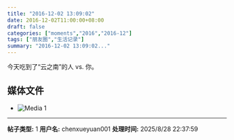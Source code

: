 ```yaml
---
title: "2016-12-02 13:09:02"
date: 2016-12-02T11:00:00+08:00
draft: false
categories: ["moments","2016","2016-12"]
tags: ["朋友圈","生活记录"]
summary: "2016-12-02 13:09:02..."
---
```


今天吃到了“云之南”的人 vs. 你。

## 媒体文件

- ![Media 1](/Moments/photos/2016-12-02/201612021309020.jpg)

---

**帖子类型:** 1
**用户名:** chenxueyuan001
**处理时间:** 2025/8/28 22:37:59